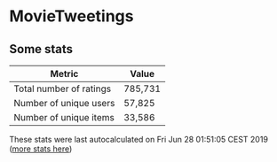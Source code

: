 # MovieTweetings
## Some stats

Metric | Value
--- | ---
Total number of ratings                 | 785,731
Number of unique users                  | 57,825
Number of unique items                  | 33,586
These stats were last autocalculated on Fri Jun 28 01:51:05 CEST 2019  ([more stats here](./stats.md))

